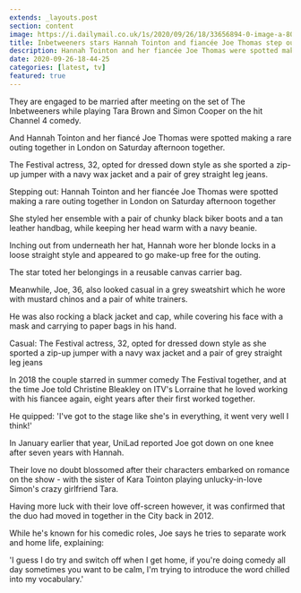 ```yaml
---
extends: _layouts.post
section: content
image: https://i.dailymail.co.uk/1s/2020/09/26/18/33656894-0-image-a-80_1601141346942.jpg 
title: Inbetweeners stars Hannah Tointon and fiancée Joe Thomas step out in London 
description: Hannah Tointon and her fiancée Joe Thomas were spotted making a rare outing together in London on Saturday afternoon together. 
date: 2020-09-26-18-44-25 
categories: [latest, tv] 
featured: true 
--- 
```

They are engaged to be married after meeting on the set of The Inbetweeners while playing Tara Brown and Simon Cooper on the hit Channel 4 comedy.

And Hannah Tointon and her fiancé Joe Thomas were spotted making a rare outing together in London on Saturday afternoon together.

The Festival actress, 32, opted for dressed down style as she sported a zip-up jumper with a navy wax jacket and a pair of grey straight leg jeans.

Stepping out: Hannah Tointon and her fiancée Joe Thomas were spotted making a rare outing together in London on Saturday afternoon together

She styled her ensemble with a pair of chunky black biker boots and a tan leather handbag, while keeping her head warm with a navy beanie.

Inching out from underneath her hat, Hannah wore her blonde locks in a loose straight style and appeared to go make-up free for the outing.

The star toted her belongings in a reusable canvas carrier bag.

Meanwhile, Joe, 36, also looked casual in a grey sweatshirt which he wore with mustard chinos and a pair of white trainers.

He was also rocking a black jacket and cap, while covering his face with a mask and carrying to paper bags in his hand.

Casual: The Festival actress, 32, opted for dressed down style as she sported a zip-up jumper with a navy wax jacket and a pair of grey straight leg jeans

In 2018 the couple starred in summer comedy The Festival together, and at the time Joe told Christine Bleakley on ITV's Lorraine that he loved working with his fiancee again, eight years after their first worked together.

He quipped: 'I've got to the stage like she's in everything, it went very well I think!'

In January earlier that year, UniLad reported Joe got down on one knee after seven years with Hannah.

Their love no doubt blossomed after their characters embarked on romance on the show - with the sister of Kara Tointon playing unlucky-in-love Simon's crazy girlfriend Tara.

Having more luck with their love off-screen however, it was confirmed that the duo had moved in together in the City back in 2012.

While he's known for his comedic roles, Joe says he tries to separate work and home life, explaining:

'I guess I do try and switch off when I get home, if you're doing comedy all day sometimes you want to be calm, I'm trying to introduce the word chilled into my vocabulary.' 

